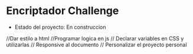 <h1>Encriptador Challenge</h1>

- Estado del proyecto: En construccion 

//Dar estilo a html
//Programar logica en js
// Declarar variables en CSS y utilizarlas
// Responsive al documento
// Personalizar el proyecto personal
